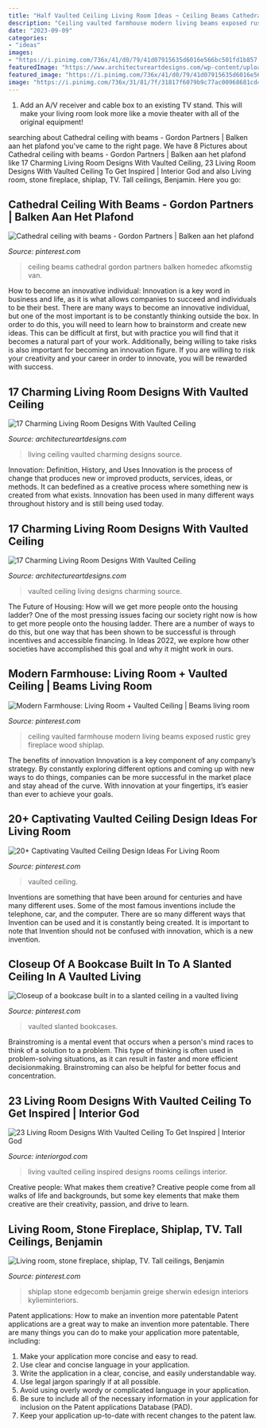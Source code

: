 ```yaml
---
title: "Half Vaulted Ceiling Living Room Ideas ~ Ceiling Beams Cathedral Gordon Partners Balken Homedec Afkomstig Van"
description: "Ceiling vaulted farmhouse modern living beams exposed rustic grey fireplace wood shiplap"
date: "2023-09-09"
categories:
- "ideas"
images:
- "https://i.pinimg.com/736x/41/d0/79/41d07915635d6016e566bc501fd1b857.jpg"
featuredImage: "https://www.architectureartdesigns.com/wp-content/uploads/2016/06/6-15.jpg"
featured_image: "https://i.pinimg.com/736x/41/d0/79/41d07915635d6016e566bc501fd1b857.jpg"
image: "https://i.pinimg.com/736x/31/81/7f/31817f6079b9c77ac00968681cd4aea4.jpg"
---
```



1. Add an A/V receiver and cable box to an existing TV stand. This will make your living room look more like a movie theater with all of the original equipment!

	

		
searching about Cathedral ceiling with beams - Gordon Partners | Balken aan het plafond you've came to the right page. We have 8 Pictures about Cathedral ceiling with beams - Gordon Partners | Balken aan het plafond like 17 Charming Living Room Designs With Vaulted Ceiling, 23 Living Room Designs With Vaulted Ceiling To Get Inspired | Interior God and also Living room, stone fireplace, shiplap, TV. Tall ceilings, Benjamin. Here you go:
		
    
## Cathedral Ceiling With Beams - Gordon Partners | Balken Aan Het Plafond

<img loading=lazy src="https://i.pinimg.com/736x/74/3d/d3/743dd3ca484882a008585e191077fdec.jpg" onerror="this.onerror=null;this.src='https://tse3.mm.bing.net/th?id=OIP.lVfupE-xC2lUvXCqsVUmEwHaLH&amp;pid=15.1';" alt="Cathedral ceiling with beams - Gordon Partners | Balken aan het plafond">

_Source: pinterest.com_

>ceiling beams cathedral gordon partners balken homedec afkomstig van. 

	

How to become an innovative individual:
Innovation is a key word in business and life, as it is what allows companies to succeed and individuals to be their best. There are many ways to become an innovative individual, but one of the most important is to be constantly thinking outside the box. In order to do this, you will need to learn how to brainstorm and create new ideas. This can be difficult at first, but with practice you will find that it becomes a natural part of your work. Additionally, being willing to take risks is also important for becoming an innovation figure. If you are willing to risk your creativity and your career in order to innovate, you will be rewarded with success.

    
## 17 Charming Living Room Designs With Vaulted Ceiling

<img loading=lazy src="https://www.architectureartdesigns.com/wp-content/uploads/2016/06/6-15.jpg" onerror="this.onerror=null;this.src='https://tse4.mm.bing.net/th?id=OIP.e3ypMCtvXzC72aWSAwGRxAHaJ5&amp;pid=15.1';" alt="17 Charming Living Room Designs With Vaulted Ceiling">

_Source: architectureartdesigns.com_

>living ceiling vaulted charming designs source. 

	

Innovation: Definition, History, and Uses
Innovation is the process of change that produces new or improved products, services, ideas, or methods. It can bedefined as a creative process where something new is created from what exists. Innovation has been used in many different ways throughout history and is still being used today.

    
## 17 Charming Living Room Designs With Vaulted Ceiling

<img loading=lazy src="https://www.architectureartdesigns.com/wp-content/uploads/2016/06/4-16.jpg" onerror="this.onerror=null;this.src='https://tse3.mm.bing.net/th?id=OIP.5TGrPZHXk6n-Pe_vAUWhHQHaKc&amp;pid=15.1';" alt="17 Charming Living Room Designs With Vaulted Ceiling">

_Source: architectureartdesigns.com_

>vaulted ceiling living designs charming source. 

	

The Future of Housing: How will we get more people onto the housing ladder?
One of the most pressing issues facing our society right now is how to get more people onto the housing ladder. There are a number of ways to do this, but one way that has been shown to be successful is through incentives and accessible financing. In Ideas 2022, we explore how other societies have accomplished this goal and why it might work in ours.

    
## Modern Farmhouse: Living Room + Vaulted Ceiling | Beams Living Room

<img loading=lazy src="https://i.pinimg.com/736x/31/81/7f/31817f6079b9c77ac00968681cd4aea4.jpg" onerror="this.onerror=null;this.src='https://tse3.mm.bing.net/th?id=OIP.YngzHS_xrNPQ-enjeGj8DQHaJ3&amp;pid=15.1';" alt="Modern Farmhouse: Living Room + Vaulted Ceiling | Beams living room">

_Source: pinterest.com_

>ceiling vaulted farmhouse modern living beams exposed rustic grey fireplace wood shiplap. 

	

The benefits of innovation
Innovation is a key component of any company’s strategy. By constantly exploring different options and coming up with new ways to do things, companies can be more successful in the market place and stay ahead of the curve. With innovation at your fingertips, it’s easier than ever to achieve your goals.

    
## 20+ Captivating Vaulted Ceiling Design Ideas For Living Room

<img loading=lazy src="https://i.pinimg.com/736x/98/c6/f3/98c6f3a34948d071c46d22fba7fc1db4.jpg" onerror="this.onerror=null;this.src='https://tse2.mm.bing.net/th?id=OIP.IYj_z0QDIVgzrh6kpDEd9gHaLR&amp;pid=15.1';" alt="20+ Captivating Vaulted Ceiling Design Ideas For Living Room">

_Source: pinterest.com_

>vaulted ceiling. 

	

Inventions are something that have been around for centuries and have many different uses. Some of the most famous inventions include the telephone, car, and the computer. There are so many different ways that Invention can be used and it is constantly being created. It is important to note that Invention should not be confused with innovation, which is a new invention.

    
## Closeup Of A Bookcase Built In To A Slanted Ceiling In A Vaulted Living

<img loading=lazy src="https://i.pinimg.com/736x/41/d0/79/41d07915635d6016e566bc501fd1b857.jpg" onerror="this.onerror=null;this.src='https://tse1.mm.bing.net/th?id=OIP.UqETppLWcFCiL8al01Qa4QHaJ4&amp;pid=15.1';" alt="Closeup of a bookcase built in to a slanted ceiling in a vaulted living">

_Source: pinterest.com_

>vaulted slanted bookcases. 

	

Brainstroming is a mental event that occurs when a person's mind races to think of a solution to a problem. This type of thinking is often used in problem-solving situations, as it can result in faster and more efficient decisionmaking. Brainstroming can also be helpful for better focus and concentration.

    
## 23 Living Room Designs With Vaulted Ceiling To Get Inspired | Interior God

<img loading=lazy src="http://interiorgod.com/wp-content/uploads/2016/11/living-rooms-with-vaulted-ceilings.jpg" onerror="this.onerror=null;this.src='https://tse2.mm.bing.net/th?id=OIP.j8vCjkSO2GlhSr4vS8njIAHaJ2&amp;pid=15.1';" alt="23 Living Room Designs With Vaulted Ceiling To Get Inspired | Interior God">

_Source: interiorgod.com_

>living vaulted ceiling inspired designs rooms ceilings interior. 

	

Creative people: What makes them creative?
Creative people come from all walks of life and backgrounds, but some key elements that make them creative are their creativity, passion, and drive to learn.

    
## Living Room, Stone Fireplace, Shiplap, TV. Tall Ceilings, Benjamin

<img loading=lazy src="https://i.pinimg.com/736x/62/d3/e5/62d3e58ae57c2711953c785f11627fa2.jpg" onerror="this.onerror=null;this.src='https://tse4.mm.bing.net/th?id=OIP.Qh4xJXT4Pp7FdSp05K0wpAHaKr&amp;pid=15.1';" alt="Living room, stone fireplace, shiplap, TV. Tall ceilings, Benjamin">

_Source: pinterest.com_

>shiplap stone edgecomb benjamin greige sherwin edesign interiors kylieminteriors. 

	

Patent applications: How to make an invention more patentable
Patent applications are a great way to make an invention more patentable. There are many things you can do to make your application more patentable, including: 
1. Make your application more concise and easy to read.
2. Use clear and concise language in your application. 
3. Write the application in a clear, concise, and easily understandable way. 
4. Use legal jargon sparingly if at all possible. 
5. Avoid using overly wordy or complicated language in your application. 
6. Be sure to include all of the necessary information in your application for inclusion on the Patent applications Database (PAD). 
7. Keep your application up-to-date with recent changes to the patent law.

